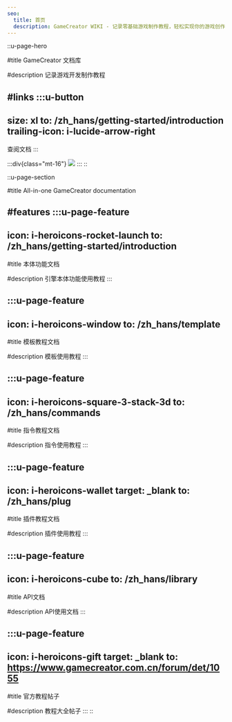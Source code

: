 ```yaml
---
seo:
  title: 首页
  description: GameCreator WIKI - 记录零基础游戏制作教程，轻松实现你的游戏创作梦
---
```


::u-page-hero

#title
GameCreator 文档库

#description
记录游戏开发制作教程

#links
  :::u-button
  ---
  size: xl
  to: /zh_hans/getting-started/introduction
  trailing-icon: i-lucide-arrow-right
  ---
  查阅文档
  :::

  :::div{class="mt-16"}
    ![](https://cdn.gcw.wiki/gcw/image/zh_hans/getting-started/2.aboutgc/100.png)
  :::
::

::u-page-section

#title
All-in-one GameCreator documentation

#features
  :::u-page-feature
  ---
  icon: i-heroicons-rocket-launch
  to: /zh_hans/getting-started/introduction
  ---
  #title
  本体功能文档

  #description
  引擎本体功能使用教程
  :::

  :::u-page-feature
  ---
  icon: i-heroicons-window
  to: /zh_hans/template
  ---
  #title
  模板教程文档

  #description
  模板使用教程
  :::

  :::u-page-feature
  ---
  icon: i-heroicons-square-3-stack-3d
  to: /zh_hans/commands
  ---
  #title
  指令教程文档

  #description
  指令使用教程
  :::

  :::u-page-feature
  ---
  icon: i-heroicons-wallet
  target: _blank
  to: /zh_hans/plug
  ---
  #title
  插件教程文档

  #description
  插件使用教程
  :::

  :::u-page-feature
  ---
  icon: i-heroicons-cube
  to: /zh_hans/library
  ---
  #title
  API文档

  #description
  API使用文档
  :::

  :::u-page-feature
  ---
  icon: i-heroicons-gift
  target: _blank
  to: https://www.gamecreator.com.cn/forum/det/1055
  ---
  #title
  官方教程帖子

  #description
  教程大全帖子
  :::
::

